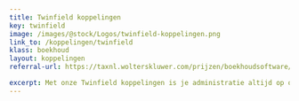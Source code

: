 ```yaml
--- 
title: Twinfield koppelingen
key: twinfield
image: /images/@stock/Logos/twinfield-koppelingen.png
link_to: /koppelingen/twinfield
klass: boekhoud
layout: koppelingen
referral-url: https://taxnl.wolterskluwer.com/prijzen/boekhoudsoftware/probeer-gratis/

excerpt: Met onze Twinfield koppelingen is je administratie altijd op orde. Probeer nu! Bespaar veel tijd met onze Twinfield boekhoudkoppelingen.
---
```

